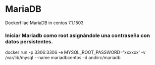 # MariaDB 

Dockerfilae MariaDB  in centos 7.1.1503

### Iniciar Mariadb como root asignándole una contraseña con datos persistentes.
docker run  -p 3306:3306 -e MYSQL_ROOT_PASSWORD='xxxxxx' -v /var/lib/mysql --name mariadbcentos -d andiirc/mariadb

